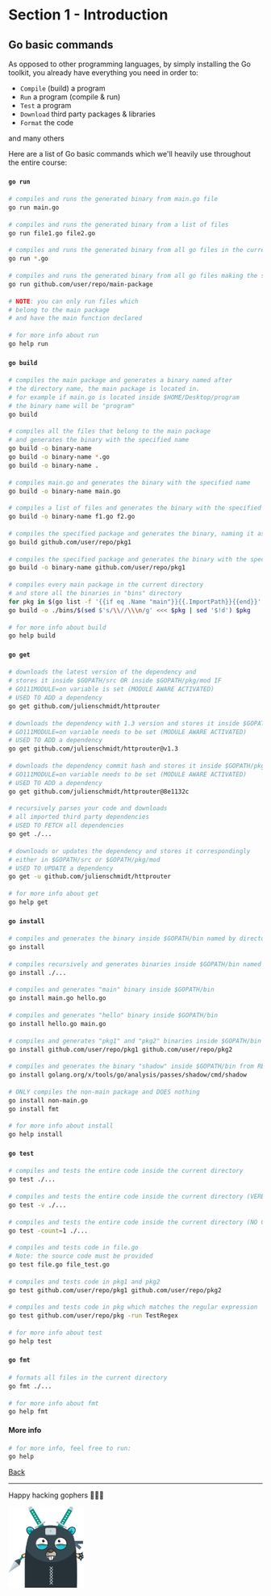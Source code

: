 # Section 1 - Introduction

## Go basic commands

As opposed to other programming languages, by simply installing the
Go toolkit, you already have everything you need in order to:

- `Compile` (build) a program
- `Run` a program (compile & run)
- `Test` a program
- `Download` third party packages & libraries
- `Format` the code

and many others

Here are a list of Go basic commands which we'll heavily use
throughout the entire course:

#### `go run`

```bash
# compiles and runs the generated binary from main.go file
go run main.go

# compiles and runs the generated binary from a list of files
go run file1.go file2.go

# compiles and runs the generated binary from all go files in the current directory
go run *.go

# compiles and runs the generated binary from all go files making the specified package
go run github.com/user/repo/main-package

# NOTE: you can only run files which
# belong to the main package
# and have the main function declared

# for more info about run
go help run
```

#### `go build`

```bash
# compiles the main package and generates a binary named after
# the directory name, the main package is located in.
# for example if main.go is located inside $HOME/Desktop/program
# the binary name will be "program"
go build

# compiles all the files that belong to the main package
# and generates the binary with the specified name
go build -o binary-name
go build -o binary-name *.go
go build -o binary-name .

# compiles main.go and generates the binary with the specified name
go build -o binary-name main.go

# compiles a list of files and generates the binary with the specified name
go build -o binary-name f1.go f2.go

# compiles the specified package and generates the binary, naming it as the location directory
go build github.com/user/repo/pkg1

# compiles the specified package and generates the binary with the specified name
go build -o binary-name github.com/user/repo/pkg1

# compiles every main package in the current directory
# and store all the binaries in "bins" directory 
for pkg in $(go list -f '{{if eq .Name "main"}}{{.ImportPath}}{{end}}' ./...);\
go build -o ./bins/$(sed $'s/\\//\\\n/g' <<< $pkg | sed '$!d') $pkg

# for more info about build
go help build
```

#### `go get`

```bash
# downloads the latest version of the dependency and
# stores it inside $GOPATH/src OR inside $GOPATH/pkg/mod IF
# GO111MODULE=on variable is set (MODULE AWARE ACTIVATED)
# USED TO ADD a dependency
go get github.com/julienschmidt/httprouter

# downloads the dependency with 1.3 version and stores it inside $GOPATH/pkg/mod
# GO111MODULE=on variable needs to be set (MODULE AWARE ACTIVATED)
# USED TO ADD a dependency
go get github.com/julienschmidt/httprouter@v1.3

# downloads the dependency commit hash and stores it inside $GOPATH/pkg/mod
# GO111MODULE=on variable needs to be set (MODULE AWARE ACTIVATED)
# USED TO ADD a dependency
go get github.com/julienschmidt/httprouter@8e1132c

# recursively parses your code and downloads
# all imported third party dependencies
# USED TO FETCH all dependencies
go get ./...

# downloads or updates the dependency and stores it correspondingly
# either in $GOPATH/src or $GOPATH/pkg/mod
# USED TO UPDATE a dependency
go get -u github.com/julienschmidt/httprouter

# for more info about get
go help get
```

#### `go install`

```bash
# compiles and generates the binary inside $GOPATH/bin named by directory location
go install

# compiles recursively and generates binaries inside $GOPATH/bin named by directory locations
go install ./...

# compiles and generates "main" binary inside $GOPATH/bin
go install main.go hello.go

# compiles and generates "hello" binary inside $GOPATH/bin
go install hello.go main.go

# compiles and generates "pkg1" and "pkg2" binaries inside $GOPATH/bin
go install github.com/user/repo/pkg1 github.com/user/repo/pkg2

# compiles and generates the binary "shadow" inside $GOPATH/bin from REMOTE location
go install golang.org/x/tools/go/analysis/passes/shadow/cmd/shadow

# ONLY compiles the non-main package and DOES nothing
go install non-main.go
go install fmt

# for more info about install
go help install
```

#### `go test`

```bash
# compiles and tests the entire code inside the current directory
go test ./...

# compiles and tests the entire code inside the current directory (VERBOSE) 
go test -v ./...

# compiles and tests the entire code inside the current directory (NO CACHE)
go test -count=1 ./...

# compiles and tests code in file.go
# Note: the source code must be provided
go test file.go file_test.go

# compiles and tests code in pkg1 and pkg2
go test github.com/user/repo/pkg1 github.com/user/repo/pkg2

# compiles and tests code in pkg which matches the regular expression
go test github.com/user/repo/pkg -run TestRegex

# for more info about test
go help test
```

#### `go fmt`

```bash
# formats all files in the current directory
go fmt ./...

# for more info about fmt
go help fmt
```

#### More info

```bash
# for more info, feel free to run:
go help
```

[Back](https://github.com/steevehook/udemy-go101/blob/master/section_1-introduction)

---

Happy hacking gophers 🚀🚀🚀

<img src="https://github.com/steevehook/udemy-go101/raw/master/udemy-go101.svg?sanitize=true" width="150px"/>